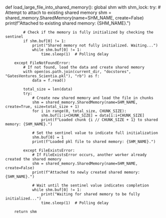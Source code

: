 def load_large_file_into_shared_memory():
    global shm
    with shm_lock:
        try:
            # Attempt to attach to existing shared memory
            shm = shared_memory.SharedMemory(name=SHM_NAME, create=False)
            print(f"Attached to existing shared memory: {SHM_NAME}.")
            
            # Check if the memory is fully initialized by checking the sentinel
            if shm.buf[0] != 1:
                print("Shared memory not fully initialized. Waiting...")
                while shm.buf[0] != 1:
                    time.sleep(1)  # Polling delay

        except FileNotFoundError:
            # If not found, load the data and create shared memory
            with open(os.path.join(current_dir, "docstores", "GatesVentures_Scientia.pkl"), "rb") as f:
                data = f.read()

            total_size = len(data)
            try:
                # Create new shared memory and load the file in chunks
                shm = shared_memory.SharedMemory(name=SHM_NAME, create=True, size=total_size + 1)
                for i in range(0, total_size, CHUNK_SIZE):
                    shm.buf[i:i+CHUNK_SIZE] = data[i:i+CHUNK_SIZE]
                    print(f"Loaded chunk {i // CHUNK_SIZE + 1} to shared memory: {SHM_NAME}.")

                # Set the sentinel value to indicate full initialization
                shm.buf[0] = 1
                print(f"Loaded pkl file to shared memory: {SHM_NAME}.")
                
            except FileExistsError:
                # If FileExistsError occurs, another worker already created the shared memory
                shm = shared_memory.SharedMemory(name=SHM_NAME, create=False)
                print(f"Attached to newly created shared memory: {SHM_NAME}.")
                
                # Wait until the sentinel value indicates completion
                while shm.buf[0] != 1:
                    print("Waiting for shared memory to be fully initialized...")
                    time.sleep(1)  # Polling delay

        return shm
